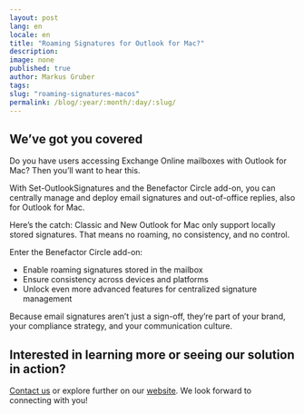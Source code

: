 ```yaml
---
layout: post
lang: en
locale: en
title: "Roaming Signatures for Outlook for Mac?"
description:
image: none
published: true
author: Markus Gruber
tags: 
slug: "roaming-signatures-macos"
permalink: /blog/:year/:month/:day/:slug/
---
```

## We’ve got you covered
Do you have users accessing Exchange Online mailboxes with Outlook for Mac? Then you’ll want to hear this.

With Set-OutlookSignatures and the Benefactor Circle add-on, you can centrally manage and deploy email signatures and out-of-office replies, also for Outlook for Mac.

Here’s the catch: Classic and New Outlook for Mac only support locally stored signatures. That means no roaming, no consistency, and no control.

Enter the Benefactor Circle add-on:
- Enable roaming signatures stored in the mailbox
- Ensure consistency across devices and platforms
- Unlock even more advanced features for centralized signature management

Because email signatures aren’t just a sign-off, they’re part of your brand, your compliance strategy, and your communication culture.

## Interested in learning more or seeing our solution in action?
[Contact us](/contact) or explore further on our [website](/). We look forward to connecting with you!